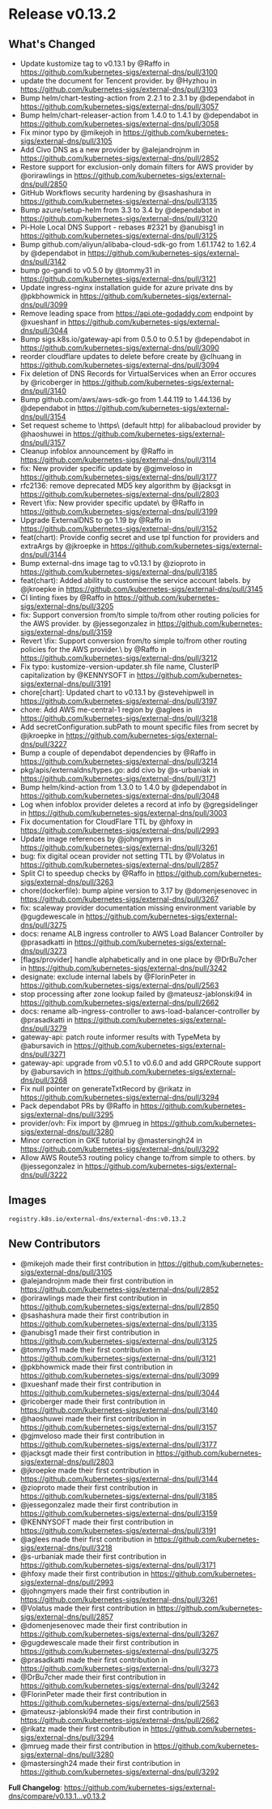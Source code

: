 # Release v0.13.2
## What's Changed
* Update kustomize tag to v0.13.1 by @Raffo in https://github.com/kubernetes-sigs/external-dns/pull/3100
* update the document for Tencent provider. by @Hyzhou in https://github.com/kubernetes-sigs/external-dns/pull/3103
* Bump helm/chart-testing-action from 2.2.1 to 2.3.1 by @dependabot in https://github.com/kubernetes-sigs/external-dns/pull/3057
* Bump helm/chart-releaser-action from 1.4.0 to 1.4.1 by @dependabot in https://github.com/kubernetes-sigs/external-dns/pull/3058
* Fix minor typo by @mikejoh in https://github.com/kubernetes-sigs/external-dns/pull/3105
* Add Civo DNS as a new provider by @alejandrojnm in https://github.com/kubernetes-sigs/external-dns/pull/2852
* Restore support for exclusion-only domain filters for AWS provider by @orirawlings in https://github.com/kubernetes-sigs/external-dns/pull/2850
* GitHub Workflows security hardening by @sashashura in https://github.com/kubernetes-sigs/external-dns/pull/3135
* Bump azure/setup-helm from 3.3 to 3.4 by @dependabot in https://github.com/kubernetes-sigs/external-dns/pull/3120
* Pi-Hole Local DNS Support - rebases #2321 by @anubisg1 in https://github.com/kubernetes-sigs/external-dns/pull/3125
* Bump github.com/aliyun/alibaba-cloud-sdk-go from 1.61.1742 to 1.62.4 by @dependabot in https://github.com/kubernetes-sigs/external-dns/pull/3142
* bump go-gandi to v0.5.0 by @tommy31 in https://github.com/kubernetes-sigs/external-dns/pull/3121
* Update ingress-nginx installation guide for azure private dns by @pkbhowmick in https://github.com/kubernetes-sigs/external-dns/pull/3099
* Remove leading space from https://api.ote-godaddy.com endpoint by @xueshanf in https://github.com/kubernetes-sigs/external-dns/pull/3044
* Bump sigs.k8s.io/gateway-api from 0.5.0 to 0.5.1 by @dependabot in https://github.com/kubernetes-sigs/external-dns/pull/3090
* reorder cloudflare updates to delete before create by @clhuang in https://github.com/kubernetes-sigs/external-dns/pull/3094
* Fix deletion of DNS Records for VirtualServices when an Error occures by @ricoberger in https://github.com/kubernetes-sigs/external-dns/pull/3140
* Bump github.com/aws/aws-sdk-go from 1.44.119 to 1.44.136 by @dependabot in https://github.com/kubernetes-sigs/external-dns/pull/3154
* Set request scheme to \https\ (default http) for alibabacloud provider by @haoshuwei in https://github.com/kubernetes-sigs/external-dns/pull/3157
* Cleanup infoblox announcement by @Raffo in https://github.com/kubernetes-sigs/external-dns/pull/3114
* fix: New provider specific update by @gjmveloso in https://github.com/kubernetes-sigs/external-dns/pull/3177
* rfc2136: remove deprecated MD5 key algorithm by @jacksgt in https://github.com/kubernetes-sigs/external-dns/pull/2803
* Revert \fix: New provider specific update\ by @Raffo in https://github.com/kubernetes-sigs/external-dns/pull/3199
* Upgrade ExternalDNS to go 1.19 by @Raffo in https://github.com/kubernetes-sigs/external-dns/pull/3152
* feat(chart): Provide config secret and use tpl function for providers and extraArgs by @jkroepke in https://github.com/kubernetes-sigs/external-dns/pull/3144
* Bump external-dns image tag to v0.13.1 by @zioproto in https://github.com/kubernetes-sigs/external-dns/pull/3185
* feat(chart): Added ability to customise the service account labels. by @jkroepke in https://github.com/kubernetes-sigs/external-dns/pull/3145
* CI linting fixes by @Raffo in https://github.com/kubernetes-sigs/external-dns/pull/3205
* fix: Support conversion from/to simple to/from other routing policies for the AWS provider. by @jessegonzalez in https://github.com/kubernetes-sigs/external-dns/pull/3159
* Revert \fix: Support conversion from/to simple to/from other routing policies for the AWS provider.\ by @Raffo in https://github.com/kubernetes-sigs/external-dns/pull/3212
* Fix typo: kustomize-version-updater.sh file name, ClusterIP capitalization by @KENNYSOFT in https://github.com/kubernetes-sigs/external-dns/pull/3191
* chore[chart]: Updated chart to v0.13.1 by @stevehipwell in https://github.com/kubernetes-sigs/external-dns/pull/3197
* chore: Add AWS me-central-1 region by @aglees in https://github.com/kubernetes-sigs/external-dns/pull/3218
* Add secretConfiguration.subPath to mount specific files from secret by @jkroepke in https://github.com/kubernetes-sigs/external-dns/pull/3227
* Bump a couple of dependabot dependencies by @Raffo in https://github.com/kubernetes-sigs/external-dns/pull/3214
* pkg/apis/externaldns/types.go: add civo by @s-urbaniak in https://github.com/kubernetes-sigs/external-dns/pull/3171
* Bump helm/kind-action from 1.3.0 to 1.4.0 by @dependabot in https://github.com/kubernetes-sigs/external-dns/pull/3048
* Log when infoblox provider deletes a record at info by @gregsidelinger in https://github.com/kubernetes-sigs/external-dns/pull/3003
* Fix documentation for CloudFlare TTL by @hfoxy in https://github.com/kubernetes-sigs/external-dns/pull/2993
* Update image references by @johngmyers in https://github.com/kubernetes-sigs/external-dns/pull/3261
* bug: fix digital ocean provider not setting TTL by @Volatus in https://github.com/kubernetes-sigs/external-dns/pull/2857
* Split CI to speedup checks by @Raffo in https://github.com/kubernetes-sigs/external-dns/pull/3263
* chore(dockerfile): bump alpine version to 3.17 by @domenjesenovec in https://github.com/kubernetes-sigs/external-dns/pull/3267
* fix: scaleway provider documentation missing environment variable by @gugdewescale in https://github.com/kubernetes-sigs/external-dns/pull/3275
* docs: rename ALB ingress controller to AWS Load Balancer Controller by @prasadkatti in https://github.com/kubernetes-sigs/external-dns/pull/3273
* [flags/provider] handle alphabetically and in one place by @DrBu7cher in https://github.com/kubernetes-sigs/external-dns/pull/3242
* designate: exclude internal labels by @FlorinPeter in https://github.com/kubernetes-sigs/external-dns/pull/2563
* stop processing after zone lookup failed by @mateusz-jablonski94 in https://github.com/kubernetes-sigs/external-dns/pull/2662
* docs: rename alb-ingress-controller to aws-load-balancer-controller by @prasadkatti in https://github.com/kubernetes-sigs/external-dns/pull/3279
* gateway-api: patch route informer results with TypeMeta by @abursavich in https://github.com/kubernetes-sigs/external-dns/pull/3271
* gateway-api: upgrade from v0.5.1 to v0.6.0 and add GRPCRoute support by @abursavich in https://github.com/kubernetes-sigs/external-dns/pull/3268
* Fix null pointer on generateTxtRecord by @rikatz in https://github.com/kubernetes-sigs/external-dns/pull/3294
* Pack dependabot PRs by @Raffo in https://github.com/kubernetes-sigs/external-dns/pull/3295
* provider/ovh: Fix import by @mrueg in https://github.com/kubernetes-sigs/external-dns/pull/3280
* Minor correction in GKE tutorial by @mastersingh24 in https://github.com/kubernetes-sigs/external-dns/pull/3292
* Allow AWS Route53 routing policy change to/from simple to others. by @jessegonzalez in https://github.com/kubernetes-sigs/external-dns/pull/3222
## Images

```
registry.k8s.io/external-dns/external-dns:v0.13.2
```

## New Contributors
* @mikejoh made their first contribution in https://github.com/kubernetes-sigs/external-dns/pull/3105
* @alejandrojnm made their first contribution in https://github.com/kubernetes-sigs/external-dns/pull/2852
* @orirawlings made their first contribution in https://github.com/kubernetes-sigs/external-dns/pull/2850
* @sashashura made their first contribution in https://github.com/kubernetes-sigs/external-dns/pull/3135
* @anubisg1 made their first contribution in https://github.com/kubernetes-sigs/external-dns/pull/3125
* @tommy31 made their first contribution in https://github.com/kubernetes-sigs/external-dns/pull/3121
* @pkbhowmick made their first contribution in https://github.com/kubernetes-sigs/external-dns/pull/3099
* @xueshanf made their first contribution in https://github.com/kubernetes-sigs/external-dns/pull/3044
* @ricoberger made their first contribution in https://github.com/kubernetes-sigs/external-dns/pull/3140
* @haoshuwei made their first contribution in https://github.com/kubernetes-sigs/external-dns/pull/3157
* @gjmveloso made their first contribution in https://github.com/kubernetes-sigs/external-dns/pull/3177
* @jacksgt made their first contribution in https://github.com/kubernetes-sigs/external-dns/pull/2803
* @jkroepke made their first contribution in https://github.com/kubernetes-sigs/external-dns/pull/3144
* @zioproto made their first contribution in https://github.com/kubernetes-sigs/external-dns/pull/3185
* @jessegonzalez made their first contribution in https://github.com/kubernetes-sigs/external-dns/pull/3159
* @KENNYSOFT made their first contribution in https://github.com/kubernetes-sigs/external-dns/pull/3191
* @aglees made their first contribution in https://github.com/kubernetes-sigs/external-dns/pull/3218
* @s-urbaniak made their first contribution in https://github.com/kubernetes-sigs/external-dns/pull/3171
* @hfoxy made their first contribution in https://github.com/kubernetes-sigs/external-dns/pull/2993
* @johngmyers made their first contribution in https://github.com/kubernetes-sigs/external-dns/pull/3261
* @Volatus made their first contribution in https://github.com/kubernetes-sigs/external-dns/pull/2857
* @domenjesenovec made their first contribution in https://github.com/kubernetes-sigs/external-dns/pull/3267
* @gugdewescale made their first contribution in https://github.com/kubernetes-sigs/external-dns/pull/3275
* @prasadkatti made their first contribution in https://github.com/kubernetes-sigs/external-dns/pull/3273
* @DrBu7cher made their first contribution in https://github.com/kubernetes-sigs/external-dns/pull/3242
* @FlorinPeter made their first contribution in https://github.com/kubernetes-sigs/external-dns/pull/2563
* @mateusz-jablonski94 made their first contribution in https://github.com/kubernetes-sigs/external-dns/pull/2662
* @rikatz made their first contribution in https://github.com/kubernetes-sigs/external-dns/pull/3294
* @mrueg made their first contribution in https://github.com/kubernetes-sigs/external-dns/pull/3280
* @mastersingh24 made their first contribution in https://github.com/kubernetes-sigs/external-dns/pull/3292

**Full Changelog**: https://github.com/kubernetes-sigs/external-dns/compare/v0.13.1...v0.13.2